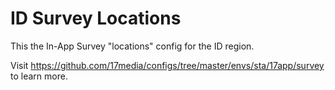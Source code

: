 # ID Survey Locations
This the In-App Survey "locations" config for the ID region.

Visit https://github.com/17media/configs/tree/master/envs/sta/17app/survey to learn more.


